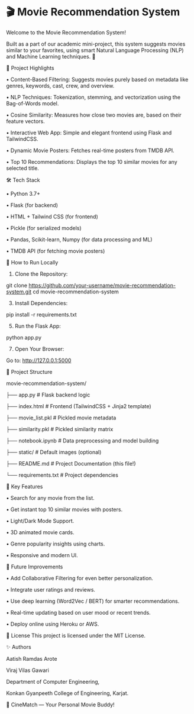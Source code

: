 # 🎬 Movie Recommendation System


Welcome to the Movie Recommendation System!

Built as a part of our academic mini-project, this system suggests movies similar to your favorites, using smart Natural Language Processing (NLP) and Machine Learning techniques. 🚀

📌 Project Highlights

•	Content-Based Filtering: Suggests movies purely based on metadata like genres, keywords, cast, crew, and overview.

•	NLP Techniques: Tokenization, stemming, and vectorization using the Bag-of-Words model.

•	Cosine Similarity: Measures how close two movies are, based on their feature vectors.

•	Interactive Web App: Simple and elegant frontend using Flask and TailwindCSS.

•	Dynamic Movie Posters: Fetches real-time posters from TMDB API.

•	Top 10 Recommendations: Displays the top 10 similar movies for any selected title.

🛠️ Tech Stack

•	Python 3.7+

•	Flask (for backend)

•	HTML + Tailwind CSS (for frontend)

•	Pickle (for serialized models)

•	Pandas, Scikit-learn, Numpy (for data processing and ML)

•	TMDB API (for fetching movie posters)

🚀 How to Run Locally

1.	Clone the Repository:
   
   git clone https://github.com/your-username/movie-recommendation-system.git
   cd movie-recommendation-system
   
3.	Install Dependencies:
   
   pip install -r requirements.txt
   
5.	Run the Flask App:
   
   python app.py
   
7.	Open Your Browser:
   
   Go to: http://127.0.0.1:5000
   
📂 Project Structure

movie-recommendation-system/

├── app.py                 # Flask backend logic

├── index.html              # Frontend (TailwindCSS + Jinja2 template)

├── movie_list.pkl          # Pickled movie metadata

├── similarity.pkl          # Pickled similarity matrix

├── notebook.ipynb          # Data preprocessing and model building

├── static/                 # Default images (optional)

├── README.md               # Project Documentation (this file!)

└── requirements.txt        # Project dependencies

🎯 Key Features

•	Search for any movie from the list.

•	Get instant top 10 similar movies with posters.

•	Light/Dark Mode Support.

•	3D animated movie cards.

•	Genre popularity insights using charts.

•	Responsive and modern UI.

🧠 Future Improvements

•	Add Collaborative Filtering for even better personalization.

•	Integrate user ratings and reviews.

•	Use deep learning (Word2Vec / BERT) for smarter recommendations.

•	Real-time updating based on user mood or recent trends.

•	Deploy online using Heroku or AWS.

📜 License
This project is licensed under the MIT License.

✨ Authors

Aatish Ramdas Arote 

Viraj Vilas Gawari 

Department of Computer Engineering,

Konkan Gyanpeeth College of Engineering, Karjat.

🌟 CineMatch — Your Personal Movie Buddy!
